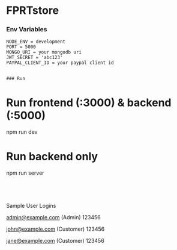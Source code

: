 # FPRTstore


### Env Variables



```
NODE_ENV = development
PORT = 5000
MONGO_URI = your mongodb uri
JWT_SECRET = 'abc123'
PAYPAL_CLIENT_ID = your paypal client id
```


```

### Run

```
# Run frontend (:3000) & backend (:5000)
npm run dev

# Run backend only
npm run server
```




```
Sample User Logins

admin@example.com (Admin)
123456

john@example.com (Customer)
123456

jane@example.com (Customer)
123456
```

